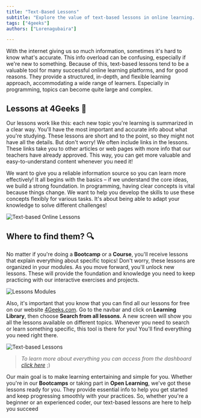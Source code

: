 ```yaml
---
title: "Text-Based Lessons"
subtitle: "Explore the value of text-based lessons in online learning. Discover how 4Geeks provides structured and flexible lessons, delivering essential information to build a strong foundation in programming."
tags: ["4geeks"]
authors: ["Lorenagubaira"]

---
```


With the internet giving us so much information, sometimes it's hard to know what's accurate. This info overload can be confusing, especially if we're new to something. Because of this, text-based lessons tend to be a valuable tool for many successful online learning platforms, and for good reasons. They provide a structured, in-depth, and flexible learning approach, accommodating a wide range of learners. Especially in programming, topics can become quite large and complex.

## Lessons at 4Geeks 📖

Our lessons work like this: each new topic you're learning is summarized in a clear way. You'll have the most important and accurate info about what you're studying. These lessons are short and to the point, so they might not have all the details. But don't worry! We often include links in the lessons. These links take you to other articles or web pages with more info that our teachers have already approved. This way, you can get more valuable and easy-to-understand content whenever you need it!

We want to give you a reliable information source so you can learn more effectively! It all begins with the basics – if we understand the core ideas, we build a strong foundation. In programming, having clear concepts is vital because things change. We want to help you develop the skills to use these concepts flexibly for various tasks. It's about being able to adapt your knowledge to solve different challenges!

![Text-based Online Lessons](https://breathecode.herokuapp.com/v1/media/file/online-lessons-png?raw=true)

## Where to find them? 🔍

No matter if you're doing a **Bootcamp** or a **Course**, you'll receive lessons that explain everything about specific topics! Don't worry, these lessons are organized in your modules. As you move forward, you'll unlock new lessons. These will provide the foundation and knowledge you need to keep practicing with our interactive exercises and projects.                   

![Lessons Modules](https://breathecode.herokuapp.com/v1/media/file/lesson-modules-png?raw=true)

Also, it's important that you know that you can find all our lessons for free on our website [4Geeks.com](https://4geeks.com/lessons). Go to the navbar and click on **Learning Library**, then choose **Search from all lessons**. A new screen will show you all the lessons available on different topics. Whenever you need to search or learn something specific, this tool is there for you! You'll find everything you need right there.

![Text-based Lessons](https://breathecode.herokuapp.com/v1/media/file/text-based-lessons-png?raw=true)

> *To learn more about everything you can access from the dashboard [click here](https://4geeks.com/docs/knowledge-base-4geeks/manage-your-4geeks-account)* ;)

Our main goal is to make learning entertaining and simple for you. Whether you're in our **Bootcamps** or taking part in **Open Learning**, we've got these lessons ready for you. They provide essential info to help you get started and keep progressing smoothly with your practices. So, whether you're a beginner or an experienced coder, our text-based lessons are here to help you succeed
